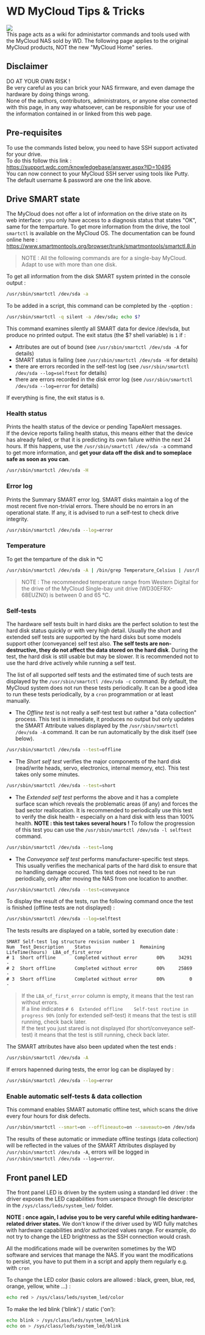 # WD MyCloud Tips & Tricks
![](http://mycloud.com/910f08082f28927e8cddd4fbe8ee69a7.png)  
This page acts as a wiki for administartor commands and tools used with the MyCloud NAS sold by WD. The following page applies to the original MyCloud products, NOT the new "MyCloud Home" series.

## Disclaimer
DO AT YOUR OWN RISK !  
Be very careful as you can brick your NAS firmware, and even damage the hardware by doing things wrong.  
None of the authors, contributors, administrators, or anyone else connected with this page, in any way whatsoever, can be responsible for your use of the information contained in or linked from this web page.

## Pre-requisites
To use the commands listed below, you need to have SSH support activated for your drive.  
To do this follow this link : https://support.wdc.com/knowledgebase/answer.aspx?ID=10495  
You can now connect to your MyCloud SSH server using tools like Putty. The default username & password are one the link above.

## Drive SMART state
The MyCloud does not offer a lot of information on the drive state on its web interface : you only have access to a diagnosis status that states "OK", same for the temparture. To get more information from the drive, the tool `smartctl` is available on the MyCloud OS. The documentation can be found online here : https://www.smartmontools.org/browser/trunk/smartmontools/smartctl.8.in
> NOTE : All the following commands are for a single-bay MyCloud. Adapt to use with more than one disk.

To get all information from the disk SMART system printed in the console output :
```bash
/usr/sbin/smartctl /dev/sda -a
```

To be added in a script, this command can be completed by the `-q`option :
```bash
/usr/sbin/smartctl -q silent -a /dev/sda; echo $?
```
This command examines silently all SMART data for device /dev/sda, but produce no printed output. The exit status (the $? shell variable) is `1` if :
* Attributes are out of bound (see `/usr/sbin/smartctl /dev/sda -A` for details)
* SMART status is failing (see `/usr/sbin/smartctl /dev/sda -H` for details)
* there are errors recorded in the self-test log (see `/usr/sbin/smartctl /dev/sda --log=selftest` for details)
* there are errors recorded in the disk error log (see `/usr/sbin/smartctl /dev/sda --log=error` for details)  

If everything is fine, the exit status is `0`.

### Health status
Prints the health status of the device or pending TapeAlert messages.  
If the device reports failing health status, this means either that the device has already failed, or that it is predicting its own failure within the next 24 hours. If this happens, use the `/usr/sbin/smartctl /dev/sda -a` command to get more information, and **get your data off the disk and to someplace safe as soon as you can**. 
```bash
/usr/sbin/smartctl /dev/sda -H
```

### Error log
Prints the Summary SMART error log. SMART disks maintain a log of the most recent five non-trivial errors. There should be no errors in an operational state. If any, it is advised to run a self-test to check drive integrity.
```bash
/usr/sbin/smartctl /dev/sda --log=error
```

### Temperature
To get the temparture of the disk in °C
```bash
/usr/sbin/smartctl /dev/sda -A | /bin/grep Temperature_Celsius | /usr/bin/awk '{print $10}'
```
> NOTE : The recommended temperature range from Western Digital for the drive of the MyCloud Single-bay unit drive (WD30EFRX-68EUZN0) is between 0 and 65 °C.

### Self-tests
The hardware self tests built in hard disks are the perfect solution to test the hard disk status quickly or with very high detail. Usually the short and extended self tests are supported by the hard disks but some models support other (conveyance) self test also. **The self tests are non-destructive, they do not affect the data stored on the hard disk**. During the test, the hard disk is still usable but may be slower. It is recommended not to use the hard drive actively while running a self test.

The list of all supported self tests and the estimated time of such tests are displayed by the `/usr/sbin/smartctl /dev/sda -c` command. By default, the MyCloud system does not run these tests periodically. It can be a good idea to run these tests periodically, by a `cron` programmation or at least manually.

* The _Offline test_ is not really a self-test test but rather a "data collection" process. This test is immediate, it produces no output but only updates the SMART Attribute values displayed by the `/usr/sbin/smartctl /dev/sda -A` command. It can be run automatically by the disk itself (see below).
```bash
/usr/sbin/smartctl /dev/sda --test=offline
```

* The _Short self test_ verifies the major components of the hard disk (read/write heads, servo, electronics, internal memory, etc). This test takes only some minutes.
```bash
/usr/sbin/smartctl /dev/sda --test=short
```

* The _Extended self test_ performs the above and it has a complete surface scan which reveals the problematic areas (if any) and forces the bad sector reallocation. It is recommended to periodically use this test to verify the disk health - especially on a hard disk with less than 100% health. **NOTE : this test takes several hours !** To follow the progression of this test you can use the `/usr/sbin/smartctl /dev/sda -l selftest` command.
```bash
/usr/sbin/smartctl /dev/sda --test=long
```

* The _Conveyance self test_ performs manufacturer-specific test steps. This usually verifies the mechanical parts of the hard disk to ensure that no handling damage occured. This test does not need to be run periodically, only after moving the NAS from one location to another.
```bash
/usr/sbin/smartctl /dev/sda --test=conveyance
```

To display the result of the tests, run the following command once the test is finished (offline tests are not displayed) :
```bash
/usr/sbin/smartctl /dev/sda --log=selftest
```
The tests results are displayed on a table, sorted by execution date :
```
SMART Self-test log structure revision number 1
Num  Test_Description    Status                  Remaining  LifeTime(hours)  LBA_of_first_error
# 1  Short offline       Completed without error       00%     34291         -
# 2  Short offline       Completed without error       00%     25869         -
# 3  Short offline       Completed without error       00%         0         -
```
> If the `LBA_of_first_error` column is empty, it means that the test ran without errors.  
> If a line indicates `# 6  Extended offline    Self-test routine in progress 90%` (only for extended self-test) it means that the test is still running, check back later.  
> If the test you just stared is not displayed (for short/conveyance self-test) it means that the test is still running, check back later.

The SMART attributes have also been updated when the test ends : 
```bash
/usr/sbin/smartctl /dev/sda -A
```

If errors hapenned during tests, the error log can be displayed by :
```bash
/usr/sbin/smartctl /dev/sda --log=error
```

### Enable automatic self-tests & data collection
This command enables SMART automatic offline test, which scans the drive every four hours for disk defects.
```bash
/usr/sbin/smartctl --smart=on --offlineauto=on --saveauto=on /dev/sda 
```
The results of these automatic or immediate offline testings (data collection) will be reflected in the values of the SMART Attributes displayed by `/usr/sbin/smartctl /dev/sda -A`, errors will be logged in `/usr/sbin/smartctl /dev/sda --log=error`.
 
## Front panel LED
The front panel LED is driven by the system using a standard led driver : the driver exposes the LED capabilities from userspace through file descriptor in the `/sys/class/leds/system_led/` folder.  

**NOTE : once again, I advise you to be very careful while editing hardware-related driver states.** We don't know if the driver used by WD fully matches with hardware capabilities and/or authorized values range. For example, do not try to change the LED brightness as the SSH connection would crash.  

All the modifications made will be overwriten sometimes by the WD software and services that manage the NAS. If you want the modifications to persist, you have to put them in a script and apply them regularly e.g. with `cron`

To change the LED color (basic colors are allowed : black, green, blue, red, orange, yellow, white ...) :
```bash
echo red > /sys/class/leds/system_led/color
```

To make the led blink ('blink') / static ('on'):
```bash
echo blink > /sys/class/leds/system_led/blink
echo on > /sys/class/leds/system_led/blink
```
